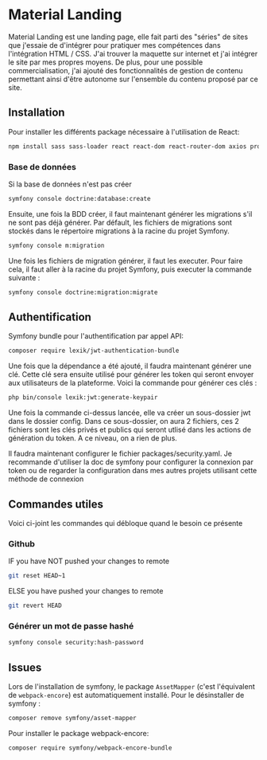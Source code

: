 # Material Landing

Material Landing est une landing page, elle fait parti des "séries" de sites que j'essaie de d'intégrer pour pratiquer mes compétences dans l'intégration HTML / CSS. J'ai trouver la maquette sur internet et j'ai intégrer le site par mes propres moyens. De plus, pour une possible commercialisation, j'ai ajouté des fonctionnalités de gestion de contenu permettant ainsi d'être autonome sur l'ensemble du contenu proposé par ce site.

## Installation

Pour installer les différents package nécessaire à l'utilisation de React:
```bash
npm install sass sass-loader react react-dom react-router-dom axios prop-types
```

### Base de données

Si la base de données n'est pas créer
```bash
symfony console doctrine:database:create
```

Ensuite, une fois la BDD créer, il faut maintenant générer les migrations s'il ne sont pas déjà générer. Par défault, les fichiers de migrations sont stockés dans le répertoire migrations à la racine du projet Symfony.
```bash
symfony console m:migration
```

Une fois les fichiers de migration générer, il faut les executer. Pour faire cela, il faut aller à la racine du projet Symfony, puis executer la commande suivante :
```bash
symfony console doctrine:migration:migrate
```

## Authentification

Symfony bundle pour l'authentification par appel API:
```bash
composer require lexik/jwt-authentication-bundle
```

Une fois que la dépendance a été ajouté, il faudra maintenant générer une clé. Cette clé sera ensuite utilisé pour générer les token qui seront envoyer aux utilisateurs de la plateforme. Voici la commande pour générer ces clés :
```bash
php bin/console lexik:jwt:generate-keypair
```

Une fois la commande ci-dessus lancée, elle va créer un sous-dossier jwt dans le dossier config. Dans ce sous-dossier, on aura 2 fichiers, ces 2 fichiers sont les clés privés et publics qui seront utlisé dans les actions de génération du token. A ce niveau, on a rien de plus.

Il faudra maintenant configurer le fichier packages/security.yaml. Je recommande d'utiliser la doc de symfony pour configurer la connexion par token ou de regarder la configuration dans mes autres projets utilisant cette méthode de connexion

## Commandes utiles

Voici ci-joint les commandes qui débloque quand le besoin ce présente

### Github

IF you have NOT pushed your changes to remote
```bash
git reset HEAD~1
```
ELSE you have pushed your changes to remote
```bash
git revert HEAD
```

### Générer un mot de passe hashé

```bash
symfony console security:hash-password
```

## Issues

Lors de l'installation de symfony, le package `AssetMapper` (c'est l'équivalent de `webpack-encore`) est automatiquement installé. Pour le désinstaller de symfony :
```bash
composer remove symfony/asset-mapper
```

Pour installer le package webpack-encore:
```bash
composer require symfony/webpack-encore-bundle
```